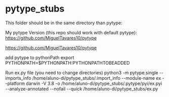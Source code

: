 # pytype_stubs


This folder should be in the same directory than pytype:

My pytype Version (this repo should work with default pytype):
https://github.com/MiguelTavares10/pytype

https://github.com/MiguelTavares10/pytype

add pytype to pythonPath
export PYTHONPATH=$PYTHONPATH:PYTHONPATHTOBEADDED


Run ex.py file (you need to change directories)
python3 -m pytype.single --imports_info /home/aluno-di/pytype_stubs/.import_info --module-name ex --platform darwin -V 3.8 -o /home/aluno-di/pytype_stubs/.pytype/pyi/ex.pyi --analyze-annotated --nofail --quick /home/aluno-di/pytype_stubs/ex.py
